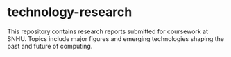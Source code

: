 # technology-research
This repository contains research reports submitted for coursework at SNHU. Topics include major figures and emerging technologies shaping the past and future of computing.
